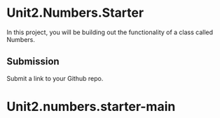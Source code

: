 # Unit2.Numbers.Starter

In this project, you will be building out the functionality of a class called Numbers.

## Submission

Submit a link to your Github repo.
# Unit2.numbers.starter-main
